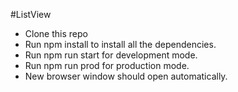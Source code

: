 #ListView

- Clone this repo
- Run npm install to install all the dependencies.
- Run npm run start for development mode.
- Run npm run prod for production mode.
- New browser window should open automatically.